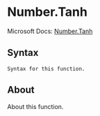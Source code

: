 ---
---

# Number.Tanh

Microsoft Docs: [Number.Tanh](https://docs.microsoft.com/en-us/powerquery-m/number-tanh)

## Syntax

```powerquery-m
Syntax for this function.
```

## About

About this function.

